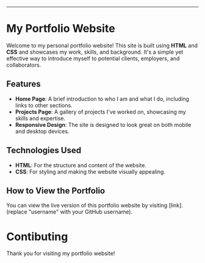 ---

# My Portfolio Website

Welcome to my personal portfolio website! This site is built using **HTML** and **CSS** and showcases my work, skills, and background. It's a simple yet effective way to introduce myself to potential clients, employers, and collaborators.

## Features

- **Home Page**: A brief introduction to who I am and what I do, including links to other sections.
- **Projects Page**: A gallery of projects I've worked on, showcasing my skills and expertise.
- **Responsive Design**: The site is designed to look great on both mobile and desktop devices.

## Technologies Used

- **HTML**: For the structure and content of the website.
- **CSS**: For styling and making the website visually appealing.

## How to View the Portfolio

You can view the live version of this portfolio website by visiting [link]. (replace "username" with your GitHub username).

# Contibuting

Thank you for visiting my portfolio website!
